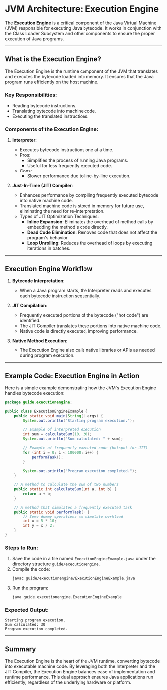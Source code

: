 # JVM Architecture: Execution Engine

The **Execution Engine** is a critical component of the Java Virtual Machine (JVM) responsible for executing Java bytecode. It works in conjunction with the Class Loader Subsystem and other components to ensure the proper execution of Java programs.

---

## What is the Execution Engine?
The Execution Engine is the runtime component of the JVM that translates and executes the bytecode loaded into memory. It ensures that the Java program runs efficiently on the host machine.

### Key Responsibilities:
- Reading bytecode instructions.
- Translating bytecode into machine code.
- Executing the translated instructions.

### Components of the Execution Engine:
1. **Interpreter**:
   - Executes bytecode instructions one at a time.
   - Pros:
      - Simplifies the process of running Java programs.
      - Useful for less frequently executed code.
   - Cons:
      - Slower performance due to line-by-line execution.

2. **Just-In-Time (JIT) Compiler**:
   - Enhances performance by compiling frequently executed bytecode into native machine code.
   - Translated machine code is stored in memory for future use, eliminating the need for re-interpretation.
   - Types of JIT Optimization Techniques:
      - **Inline Expansion**: Eliminates the overhead of method calls by embedding the method's code directly.
      - **Dead Code Elimination**: Removes code that does not affect the program's behavior.
      - **Loop Unrolling**: Reduces the overhead of loops by executing iterations in batches.

---

## Execution Engine Workflow

1. **Bytecode Interpretation**:
   - When a Java program starts, the Interpreter reads and executes each bytecode instruction sequentially.

2. **JIT Compilation**:
   - Frequently executed portions of the bytecode ("hot code") are identified.
   - The JIT Compiler translates these portions into native machine code.
   - Native code is directly executed, improving performance.

3. **Native Method Execution**:
   - The Execution Engine also calls native libraries or APIs as needed during program execution.

---

## Example Code: Execution Engine in Action
Here is a simple example demonstrating how the JVM's Execution Engine handles bytecode execution:

```java
package guide.executionengine;

public class ExecutionEngineExample {
    public static void main(String[] args) {
        System.out.println("Starting program execution.");

        // Example of interpreted execution
        int sum = calculateSum(10, 20);
        System.out.println("Sum calculated: " + sum);

        // Example of frequently executed code (hotspot for JIT)
        for (int i = 0; i < 100000; i++) {
            performTask();
        }

        System.out.println("Program execution completed.");
    }

    // A method to calculate the sum of two numbers
    public static int calculateSum(int a, int b) {
        return a + b;
    }

    // A method that simulates a frequently executed task
    public static void performTask() {
        // Some dummy operations to simulate workload
        int x = 5 * 10;
        int y = x / 2;
    }
}
```

### Steps to Run:
1. Save the code in a file named `ExecutionEngineExample.java` under the directory structure `guide/executionengine`.
2. Compile the code:
   ```bash
   javac guide/executionengine/ExecutionEngineExample.java
   ```
3. Run the program:
   ```bash
   java guide.executionengine.ExecutionEngineExample
   ```

### Expected Output:
```text
Starting program execution.
Sum calculated: 30
Program execution completed.
```

---

## Summary
The Execution Engine is the heart of the JVM runtime, converting bytecode into executable machine code. By leveraging both the Interpreter and the JIT Compiler, the Execution Engine balances ease of implementation and runtime performance. This dual approach ensures Java applications run efficiently, regardless of the underlying hardware or platform.
